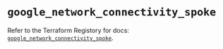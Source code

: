 # `google_network_connectivity_spoke`

Refer to the Terraform Registory for docs: [`google_network_connectivity_spoke`](https://www.terraform.io/docs/providers/google/r/network_connectivity_spoke).
